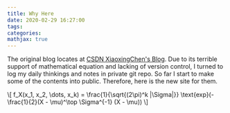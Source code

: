 ```yaml
---
title: Why Here
date: 2020-02-29 16:27:00
tags: 
categories: 
mathjax: true
---
```


<p>
The original blog locates at 
<a href="https://blog.csdn.net/buchunjiedexin">CSDN XiaoxingChen's Blog</a>.
Due to its terrible support of mathematical equation and lacking of version control, I turned to 
log my daily thinkings and notes in private git repo.
So far I start to make some of the contents into public.
Therefore, here is the new site for them.
</p>


\\[
f_X(x_1, x_2, \dots, x_k) = 
\frac{1}{\sqrt{(2\pi)^k |\Sigma|}} 
\text{exp}(-\frac{1}{2}(X - \mu)^\top \Sigma^{-1} (X - \mu))
\\]
